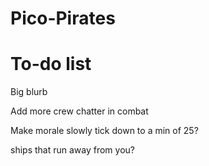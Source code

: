 # Pico-Pirates

 To-do list
============

Big blurb

Add more crew chatter in combat

Make morale slowly tick down to a min of 25?

ships that run away from you?
